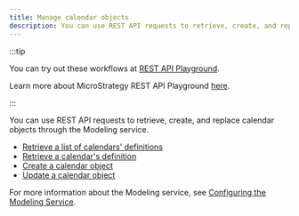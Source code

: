 ```yaml
---
title: Manage calendar objects
description: You can use REST API requests to retrieve, create, and replace calendar objects through the Modeling service.
---
```


<Available since="2021 Update 7" />

:::tip

You can try out these workflows at [REST API Playground](https://www.postman.com/microstrategysdk/workspace/microstrategy-rest-api/folder/16131298-b40233c5-3269-43b2-bc9e-e44f6ad8d432?ctx=documentation).

Learn more about MicroStrategy REST API Playground [here](/docs/getting-started/playground.md).

:::

You can use REST API requests to retrieve, create, and replace calendar objects through the Modeling service.

- [Retrieve a list of calendars' definitions](retrieve-a-list-of-calendars-definitions.md)
- [Retrieve a calendar's definition](retrieve-a-calendar-definition.md)
- [Create a calendar object](create-a-calendar-object.md)
- [Update a calendar object](update-a-calendar-object.md)

For more information about the Modeling service, see [Configuring the Modeling Service](https://www2.microstrategy.com/producthelp/2021/InstallConfig/en-us/Content/modeling_service.htm).
